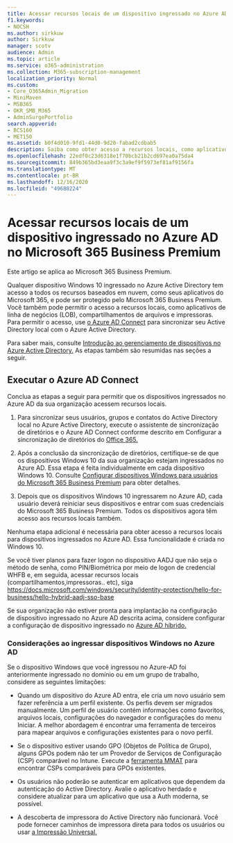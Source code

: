 ```yaml
---
title: Acessar recursos locais de um dispositivo ingressado no Azure AD no Microsoft 365 Business
f1.keywords:
- NOCSH
ms.author: sirkkuw
author: Sirkkuw
manager: scotv
audience: Admin
ms.topic: article
ms.service: o365-administration
ms.collection: M365-subscription-management
localization_priority: Normal
ms.custom:
- Core_O365Admin_Migration
- MiniMaven
- MSB365
- OKR_SMB_M365
- AdminSurgePortfolio
search.appverid:
- BCS160
- MET150
ms.assetid: b0f4d010-9fd1-44d0-9d20-fabad2cdbab5
description: Saiba como obter acesso a recursos locais, como aplicativos de linha de negócios, compartilhamentos de arquivos e impressoras de um dispositivo Windows 10 ingressado no Azure Active Directory.
ms.openlocfilehash: 22edf0c23d6318e1f70bcb21b2cd697ea0a75da4
ms.sourcegitcommit: 849b365bd3eaa9f3c3a9ef9f5973ef81af9156fa
ms.translationtype: MT
ms.contentlocale: pt-BR
ms.lasthandoff: 12/16/2020
ms.locfileid: "49688224"
---
```

# <a name="access-on-premises-resources-from-an-azure-ad-joined-device-in-microsoft-365-business-premium"></a>Acessar recursos locais de um dispositivo ingressado no Azure AD no Microsoft 365 Business Premium

Este artigo se aplica ao Microsoft 365 Business Premium.

Qualquer dispositivo Windows 10 ingressado no Azure Active Directory tem acesso a todos os recursos baseados em nuvem, como seus aplicativos do Microsoft 365, e pode ser protegido pelo Microsoft 365 Business Premium. Você também pode permitir o acesso a recursos locais, como aplicativos de linha de negócios (LOB), compartilhamentos de arquivos e impressoras. Para permitir o acesso, use [o Azure AD Connect](https://docs.microsoft.com/azure/active-directory/connect/active-directory-aadconnect) para sincronizar seu Active Directory local com o Azure Active Directory. 

Para saber mais, consulte [Introdução ao gerenciamento de dispositivos no Azure Active Directory.](https://docs.microsoft.com/azure/active-directory/device-management-introduction)
As etapas também são resumidas nas seções a seguir.
 
## <a name="run-azure-ad-connect"></a>Executar o Azure AD Connect

Conclua as etapas a seguir para permitir que os dispositivos ingressados no Azure AD da sua organização acessem recursos locais.
  
1. Para sincronizar seus usuários, grupos e contatos do Active Directory local no Azure Active Directory, execute o assistente de sincronização de diretórios e o Azure AD Connect conforme descrito em Configurar a sincronização de diretórios do [Office 365.](https://docs.microsoft.com/microsoft-365/enterprise/set-up-directory-synchronization)
    
2. Após a conclusão da sincronização de diretórios, certifique-se de que os dispositivos Windows 10 da sua organização estejam ingressados no Azure AD. Essa etapa é feita individualmente em cada dispositivo Windows 10. Consulte [Configurar dispositivos Windows para usuários do Microsoft 365 Business Premium](set-up-windows-devices.md) para obter detalhes. 
    
3. Depois que os dispositivos Windows 10 ingressarem no Azure AD, cada usuário deverá reiniciar seus dispositivos e entrar com suas credenciais do Microsoft 365 Business Premium. Todos os dispositivos agora têm acesso aos recursos locais também.
    
Nenhuma etapa adicional é necessária para obter acesso a recursos locais para dispositivos ingressados no Azure AD. Essa funcionalidade é criada no Windows 10. 

Se você tiver planos para fazer logon no dispositivo AADJ que não seja o método de senha, como PIN/Biométrica por meio de logon de credencial WHFB e, em seguida, acessar recursos locais (compartilhamentos,impressoras.. etc), siga https://docs.microsoft.com/windows/security/identity-protection/hello-for-business/hello-hybrid-aadj-sso-base
  
Se sua organização não estiver pronta para implantação na configuração de dispositivo ingressado no Azure AD descrita acima, considere configurar a configuração de dispositivo ingressado no [Azure AD híbrido.](manage-windows-devices.md)
  
### <a name="considerations-when-you-join-windows-devices-to-azure-ad"></a>Considerações ao ingressar dispositivos Windows no Azure AD

Se o dispositivo Windows que você ingressou no Azure-AD foi anteriormente ingressado no domínio ou em um grupo de trabalho, considere as seguintes limitações:
  
- Quando um dispositivo do Azure AD entra, ele cria um novo usuário sem fazer referência a um perfil existente. Os perfis devem ser migrados manualmente. Um perfil de usuário contém informações como favoritos, arquivos locais, configurações do navegador e configurações do menu Iniciar. A melhor abordagem é encontrar uma ferramenta de terceiros para mapear arquivos e configurações existentes para o novo perfil.

- Se o dispositivo estiver usando GPO (Objetos de Política de [](https://docs.microsoft.com/windows/configuration/provisioning-packages/how-it-pros-can-use-configuration-service-providers) Grupo), alguns GPOs podem não ter um Provedor de Serviços de Configuração (CSP) comparável no Intune. Execute a [ferramenta MMAT](https://www.microsoft.com/download/details.aspx?id=45520) para encontrar CSPs comparáveis para GPOs existentes.

- Os usuários não poderão se autenticar em aplicativos que dependem da autenticação do Active Directory. Avalie o aplicativo herdado e considere atualizar para um aplicativo que usa a Auth moderna, se possível.

- A descoberta de impressora do Active Directory não funcionará. Você pode fornecer caminhos de impressora direta para todos os usuários ou usar [a Impressão Universal.](https://aka.ms/UPDocs)
